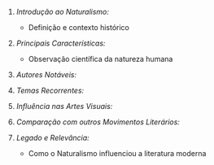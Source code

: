 1. *Introdução ao Naturalismo:*
   - Definição e contexto histórico

2. *Principais Características:*
   - Observação científica da natureza humana

3. *Autores Notáveis:*
   
4. *Temas Recorrentes:*

5. *Influência nas Artes Visuais:*

6. *Comparação com outros Movimentos Literários:*

7. *Legado e Relevância:*
   - Como o Naturalismo influenciou a literatura moderna